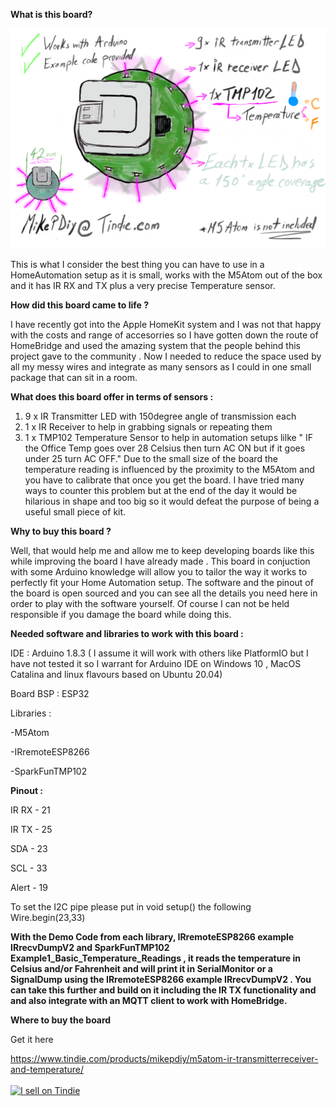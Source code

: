 <b>What is this board?</b>

![](images/atomir.PNG)


This is what I consider the best thing you can have to use in a HomeAutomation setup as it is small, works with the M5Atom out of the box and it has IR RX and TX plus a very precise Temperature sensor. 

<b>How did this board came to life ?</b>

I have recently got into the Apple HomeKit system and I was not that happy with the costs and range of accesorries so I have gotten down the route of HomeBridge and used the amazing system that the people behind this project gave to the community . 
Now I needed to reduce the space used by all my messy wires and integrate as many sensors as I could in one small package that can sit in a room.

<b>What does this board offer in terms of sensors : </b>

1. 9 x IR Transmitter LED with 150degree angle of transmission each 
2. 1 x IR Receiver to help in grabbing signals or repeating them
3. 1 x TMP102 Temperature Sensor to help in automation setups lilke " IF the Office Temp goes over 28 Celsius then turn AC ON but if it goes under 25 turn AC OFF." Due to the small size of the board the temperature reading is influenced by the proximity to the M5Atom and you have to calibrate that once you get the board. I have tried many ways to counter this problem but at the end of the day it would be hilarious in shape and too big so it would defeat the purpose of being a useful small piece of kit.

<b>Why to buy this board ? </b>

Well, that would help me and allow me to keep developing boards like this while improving the board I have already made . 
This board in conjuction with some Arduino knowledge will allow you to tailor the way it works to perfectly fit your Home Automation setup.
The software and the pinout of the board is open sourced and you can see all the details you need here in order to play with the software yourself. 
Of course I can not be held responsible if you damage the board while doing this.

<b> Needed software and libraries to work with this board : </b>

IDE : Arduino 1.8.3 ( I assume it will work with others like PlatformIO but I have not tested it so I warrant for Arduino IDE on Windows 10 , MacOS Catalina and linux flavours based on Ubuntu 20.04)

Board BSP : ESP32

Libraries : 

-M5Atom

-IRremoteESP8266

-SparkFunTMP102

<b>Pinout :</b>

IR RX - 21

IR TX - 25

SDA - 23

SCL - 33

Alert - 19

To set the I2C pipe please put in void setup() the following Wire.begin(23,33) 


<b> With the Demo Code from each library, IRremoteESP8266 example IRrecvDumpV2 and SparkFunTMP102 Example1_Basic_Temperature_Readings , it reads the temperature in Celsius and/or Fahrenheit and will print it in SerialMonitor or a SignalDump using the IRremoteESP8266 example IRrecvDumpV2 . You can take this further and build on it including the IR TX functionality and and also integrate with an MQTT client to work with HomeBridge. </b>

<b> Where to buy the board </b>

Get it here

https://www.tindie.com/products/mikepdiy/m5atom-ir-transmitterreceiver-and-temperature/ </br>
</br>
<a href="https://www.tindie.com/stores/mikepdiy/?ref=offsite_badges&utm_source=sellers_mikepdiy&utm_medium=badges&utm_campaign=badge_large"><img src="https://d2ss6ovg47m0r5.cloudfront.net/badges/tindie-larges.png" alt="I sell on Tindie" width="200" height="104"></a>

